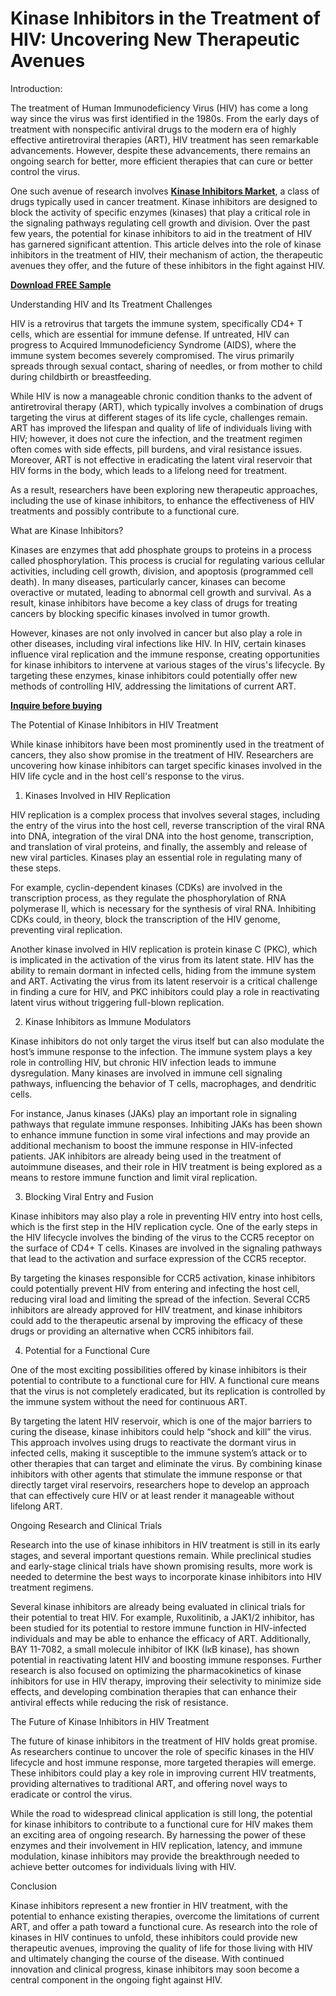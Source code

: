 # Kinase Inhibitors in the Treatment of HIV: Uncovering New Therapeutic Avenues
Introduction:

The treatment of Human Immunodeficiency Virus (HIV) has come a long way since the virus was first identified in the 1980s. From the early days of treatment with nonspecific antiviral drugs to the modern era of highly effective antiretroviral therapies (ART), HIV treatment has seen remarkable advancements. However, despite these advancements, there remains an ongoing search for better, more efficient therapies that can cure or better control the virus.

One such avenue of research involves **[Kinase Inhibitors Market](https://www.nextmsc.com/report/kinase-inhibitors-market)**, a class of drugs typically used in cancer treatment. Kinase inhibitors are designed to block the activity of specific enzymes (kinases) that play a critical role in the signaling pathways regulating cell growth and division. Over the past few years, the potential for kinase inhibitors to aid in the treatment of HIV has garnered significant attention. This article delves into the role of kinase inhibitors in the treatment of HIV, their mechanism of action, the therapeutic avenues they offer, and the future of these inhibitors in the fight against HIV.

**[Download FREE Sample](https://www.nextmsc.com/kinase-inhibitors-market/request-sample)**

Understanding HIV and Its Treatment Challenges

HIV is a retrovirus that targets the immune system, specifically CD4+ T cells, which are essential for immune defense. If untreated, HIV can progress to Acquired Immunodeficiency Syndrome (AIDS), where the immune system becomes severely compromised. The virus primarily spreads through sexual contact, sharing of needles, or from mother to child during childbirth or breastfeeding.

While HIV is now a manageable chronic condition thanks to the advent of antiretroviral therapy (ART), which typically involves a combination of drugs targeting the virus at different stages of its life cycle, challenges remain. ART has improved the lifespan and quality of life of individuals living with HIV; however, it does not cure the infection, and the treatment regimen often comes with side effects, pill burdens, and viral resistance issues. Moreover, ART is not effective in eradicating the latent viral reservoir that HIV forms in the body, which leads to a lifelong need for treatment.

As a result, researchers have been exploring new therapeutic approaches, including the use of kinase inhibitors, to enhance the effectiveness of HIV treatments and possibly contribute to a functional cure.

What are Kinase Inhibitors?

Kinases are enzymes that add phosphate groups to proteins in a process called phosphorylation. This process is crucial for regulating various cellular activities, including cell growth, division, and apoptosis (programmed cell death). In many diseases, particularly cancer, kinases can become overactive or mutated, leading to abnormal cell growth and survival. As a result, kinase inhibitors have become a key class of drugs for treating cancers by blocking specific kinases involved in tumor growth.

However, kinases are not only involved in cancer but also play a role in other diseases, including viral infections like HIV. In HIV, certain kinases influence viral replication and the immune response, creating opportunities for kinase inhibitors to intervene at various stages of the virus's lifecycle. By targeting these enzymes, kinase inhibitors could potentially offer new methods of controlling HIV, addressing the limitations of current ART.

**[Inquire before buying](https://www.nextmsc.com/kinase-inhibitors-market/inquire-before-buying)**

The Potential of Kinase Inhibitors in HIV Treatment

While kinase inhibitors have been most prominently used in the treatment of cancers, they also show promise in the treatment of HIV. Researchers are uncovering how kinase inhibitors can target specific kinases involved in the HIV life cycle and in the host cell's response to the virus.

1. Kinases Involved in HIV Replication
   
HIV replication is a complex process that involves several stages, including the entry of the virus into the host cell, reverse transcription of the viral RNA into DNA, integration of the viral DNA into the host genome, transcription, and translation of viral proteins, and finally, the assembly and release of new viral particles. Kinases play an essential role in regulating many of these steps.

For example, cyclin-dependent kinases (CDKs) are involved in the transcription process, as they regulate the phosphorylation of RNA polymerase II, which is necessary for the synthesis of viral RNA. Inhibiting CDKs could, in theory, block the transcription of the HIV genome, preventing viral replication.

Another kinase involved in HIV replication is protein kinase C (PKC), which is implicated in the activation of the virus from its latent state. HIV has the ability to remain dormant in infected cells, hiding from the immune system and ART. Activating the virus from its latent reservoir is a critical challenge in finding a cure for HIV, and PKC inhibitors could play a role in reactivating latent virus without triggering full-blown replication.

2. Kinase Inhibitors as Immune Modulators
   
Kinase inhibitors do not only target the virus itself but can also modulate the host’s immune response to the infection. The immune system plays a key role in controlling HIV, but chronic HIV infection leads to immune dysregulation. Many kinases are involved in immune cell signaling pathways, influencing the behavior of T cells, macrophages, and dendritic cells.

For instance, Janus kinases (JAKs) play an important role in signaling pathways that regulate immune responses. Inhibiting JAKs has been shown to enhance immune function in some viral infections and may provide an additional mechanism to boost the immune response in HIV-infected patients. JAK inhibitors are already being used in the treatment of autoimmune diseases, and their role in HIV treatment is being explored as a means to restore immune function and limit viral replication.

3. Blocking Viral Entry and Fusion
   
Kinase inhibitors may also play a role in preventing HIV entry into host cells, which is the first step in the HIV replication cycle. One of the early steps in the HIV lifecycle involves the binding of the virus to the CCR5 receptor on the surface of CD4+ T cells. Kinases are involved in the signaling pathways that lead to the activation and surface expression of the CCR5 receptor.

By targeting the kinases responsible for CCR5 activation, kinase inhibitors could potentially prevent HIV from entering and infecting the host cell, reducing viral load and limiting the spread of the infection. Several CCR5 inhibitors are already approved for HIV treatment, and kinase inhibitors could add to the therapeutic arsenal by improving the efficacy of these drugs or providing an alternative when CCR5 inhibitors fail.

4. Potential for a Functional Cure
   
One of the most exciting possibilities offered by kinase inhibitors is their potential to contribute to a functional cure for HIV. A functional cure means that the virus is not completely eradicated, but its replication is controlled by the immune system without the need for continuous ART.

By targeting the latent HIV reservoir, which is one of the major barriers to curing the disease, kinase inhibitors could help “shock and kill” the virus. This approach involves using drugs to reactivate the dormant virus in infected cells, making it susceptible to the immune system’s attack or to other therapies that can target and eliminate the virus. By combining kinase inhibitors with other agents that stimulate the immune response or that directly target viral reservoirs, researchers hope to develop an approach that can effectively cure HIV or at least render it manageable without lifelong ART.

Ongoing Research and Clinical Trials

Research into the use of kinase inhibitors in HIV treatment is still in its early stages, and several important questions remain. While preclinical studies and early-stage clinical trials have shown promising results, more work is needed to determine the best ways to incorporate kinase inhibitors into HIV treatment regimens.

Several kinase inhibitors are already being evaluated in clinical trials for their potential to treat HIV. For example, Ruxolitinib, a JAK1/2 inhibitor, has been studied for its potential to restore immune function in HIV-infected individuals and may be able to enhance the efficacy of ART. Additionally, BAY 11-7082, a small molecule inhibitor of IKK (IκB kinase), has shown potential in reactivating latent HIV and boosting immune responses.
Further research is also focused on optimizing the pharmacokinetics of kinase inhibitors for use in HIV therapy, improving their selectivity to minimize side effects, and developing combination therapies that can enhance their antiviral effects while reducing the risk of resistance.

The Future of Kinase Inhibitors in HIV Treatment

The future of kinase inhibitors in the treatment of HIV holds great promise. As researchers continue to uncover the role of specific kinases in the HIV lifecycle and host immune response, more targeted therapies will emerge. These inhibitors could play a key role in improving current HIV treatments, providing alternatives to traditional ART, and offering novel ways to eradicate or control the virus.

While the road to widespread clinical application is still long, the potential for kinase inhibitors to contribute to a functional cure for HIV makes them an exciting area of ongoing research. By harnessing the power of these enzymes and their involvement in HIV replication, latency, and immune modulation, kinase inhibitors may provide the breakthrough needed to achieve better outcomes for individuals living with HIV.

Conclusion

Kinase inhibitors represent a new frontier in HIV treatment, with the potential to enhance existing therapies, overcome the limitations of current ART, and offer a path toward a functional cure. As research into the role of kinases in HIV continues to unfold, these inhibitors could provide new therapeutic avenues, improving the quality of life for those living with HIV and ultimately changing the course of the disease. With continued innovation and clinical progress, kinase inhibitors may soon become a central component in the ongoing fight against HIV.


